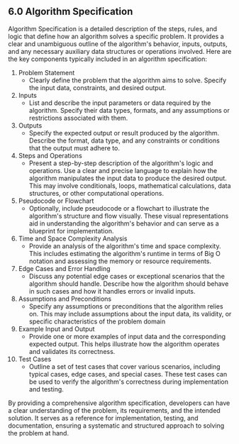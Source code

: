 ## 6.0 Algorithm Specification
Algorithm Specification is a detailed description of the steps, rules, and logic that define how an algorithm solves a specific problem. It provides a clear and unambiguous outline of the algorithm's behavior, inputs, outputs, and any necessary auxiliary data structures or operations involved. Here are the key components typically included in an algorithm specification:
 
1. Problem Statement
   - Clearly define the problem that the algorithm aims to solve. Specify the input data, constraints, and desired output.
2. Inputs
   - List and describe the input parameters or data required by the algorithm. Specify their data types, formats, and any assumptions or restrictions associated with them.
3. Outputs
   - Specify the expected output or result produced by the algorithm. Describe the format, data type, and any constraints or conditions that the output must adhere to.
4. Steps and Operations
   - Present a step-by-step description of the algorithm's logic and operations. Use a clear and precise language to explain how the algorithm manipulates the input data to produce the desired output. This may involve conditionals, loops, mathematical calculations, data structures, or other computational operations.
5. Pseudocode or Flowchart
   - Optionally, include pseudocode or a flowchart to illustrate the algorithm's structure and flow visually. These visual representations aid in understanding the algorithm's behavior and can serve as a blueprint for implementation.
6. Time and Space Complexity Analysis
   - Provide an analysis of the algorithm's time and space complexity. This includes estimating the algorithm's runtime in terms of Big O notation and assessing the memory or resource requirements.
7. Edge Cases and Error Handling
   - Discuss any potential edge cases or exceptional scenarios that the algorithm should handle. Describe how the algorithm should behave in such cases and how it handles errors or invalid inputs.
8. Assumptions and Preconditions
   - Specify any assumptions or preconditions that the algorithm relies on. This may include assumptions about the input data, its validity, or specific characteristics of the problem domain
9. Example Input and Output
   - Provide one or more examples of input data and the corresponding expected output. This helps illustrate how the algorithm operates and validates its correctness. 
10. Test Cases
    - Outline a set of test cases that cover various scenarios, including typical cases, edge cases, and special cases. These test cases can be used to verify the algorithm's correctness during implementation and testing.
 
By providing a comprehensive algorithm specification, developers can have a clear understanding of the problem, its requirements, and the intended solution. It serves as a reference for implementation, testing, and documentation, ensuring a systematic and structured approach to solving the problem at hand.

